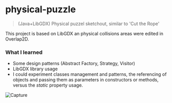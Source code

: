 # physical-puzzle
>(Java+LibGDX) Physical puzzel sketchout, similar to 'Cut the Rope'

This project is based on LibGDX an physical collisions areas were edited in Overlap2D.

<h3>What I learned</h3>
<ul>
  <li>Some design patterns (Abstract Factory, Strategy, Visitor)</li>
  <li>LibGDX library usage</li>
  <li>I could experiment classes management and patterns, the referencing of objects and passing them as parameters in constructors or methods, versus the <i>static</i> property usage.</li>
</ul>

![Capture](https://user-images.githubusercontent.com/29238761/158157521-2842000a-a9c6-4b09-872a-308bc0f50c10.png)
